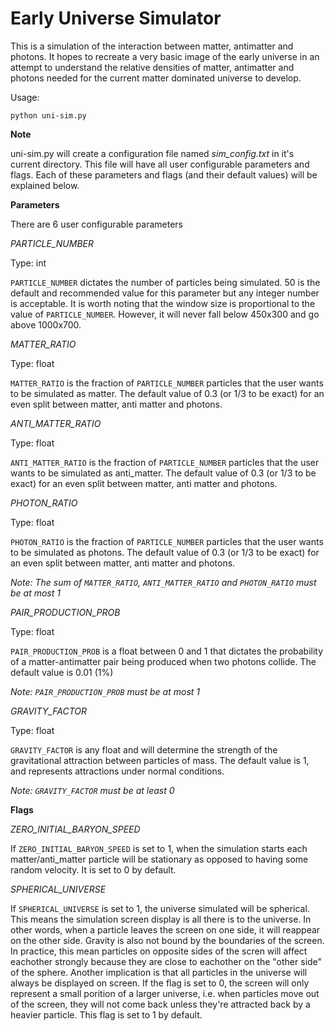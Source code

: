 # Early Universe Simulator

This is a simulation of the interaction between matter, antimatter and photons. It hopes to recreate a very basic image of the early universe in an attempt to understand the relative densities of matter, antimatter and photons needed for the current matter dominated universe to develop.

Usage:

  `python uni-sim.py`

**Note**

uni-sim.py will create a configuration file named *sim_config.txt* in it's current directory. This file will have all user configurable parameters and flags. Each of these parameters and flags (and their default values) will be explained below.

**Parameters**

There are 6 user configurable parameters

*PARTICLE_NUMBER*

Type: int

`PARTICLE_NUMBER` dictates the number of particles being simulated. 50 is the default and recommended value for this parameter but any integer number is acceptable. It is worth noting that the window size is proportional to the value of `PARTICLE_NUMBER`. However, it will never fall below 450x300 and go above 1000x700.

*MATTER_RATIO*

Type: float

`MATTER_RATIO` is the fraction of `PARTICLE_NUMBER` particles that the user wants to be simulated as matter. The default value of 0.3 (or 1/3 to be exact) for an even split between matter, anti matter and photons.

*ANTI_MATTER_RATIO*

Type: float

`ANTI_MATTER_RATIO` is the fraction of `PARTICLE_NUMBER` particles that the user wants to be simulated as anti_matter. The default value of 0.3 (or 1/3 to be exact) for an even split between matter, anti matter and photons.

*PHOTON_RATIO*

Type: float

`PHOTON_RATIO` is the fraction of `PARTICLE_NUMBER` particles that the user wants to be simulated as photons. The default value of 0.3 (or 1/3 to be exact) for an even split between matter, anti matter and photons.

  *Note: The sum of `MATTER_RATIO`, `ANTI_MATTER_RATIO` and `PHOTON_RATIO` must be at most 1*

*PAIR_PRODUCTION_PROB*

Type: float

`PAIR_PRODUCTION_PROB` is a float between 0 and 1 that dictates the probability of a matter-antimatter pair being produced when two photons collide. The default value is 0.01 (1%)

  *Note: `PAIR_PRODUCTION_PROB` must be at most 1*

*GRAVITY_FACTOR*

Type: float

`GRAVITY_FACTOR` is any float and will determine the strength of the gravitational attraction between particles of mass. The default value is 1, and represents attractions under normal conditions.

  *Note: `GRAVITY_FACTOR` must be at least 0*

**Flags**

*ZERO_INITIAL_BARYON_SPEED*

  If `ZERO_INITIAL_BARYON_SPEED` is set to 1, when the simulation starts each matter/anti_matter particle will be stationary as opposed to having some random velocity. It is set to 0 by default.

*SPHERICAL_UNIVERSE*

  If `SPHERICAL_UNIVERSE` is set to 1, the universe simulated will be spherical. This means the simulation screen display is all there is to the universe. In other words, when a particle leaves the screen on one side, it will reappear on the other side. Gravity is also not bound by the boundaries of the screen. In practice, this mean particles on opposite sides of the scren will affect eachother strongly because they are close to eachother on the "other side" of the sphere. Another implication is that all particles in the universe will always be displayed on screen. If the flag is set to 0, the screen will only represent a small porition of a larger universe, i.e. when particles move out of the screen, they will not come back unless they're attracted back by a heavier particle. This flag is set to 1 by default.


    

